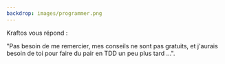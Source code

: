 ```yaml
---
backdrop: images/programmer.png
---
```


Kraftos vous répond :

"Pas besoin de me remercier, mes conseils ne sont pas gratuits, et j'aurais besoin de toi pour faire du pair en TDD un peu plus tard ...".

<Page url="/rose-doree/103" instructions="" action="Aller voir les Craft Punk" condition="none" />
<Page url="/rose-doree/104" instructions="" action="Aller voir du côté des archives" condition="none" />

